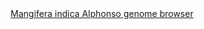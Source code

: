 <div id="Mangifera_indica_Alphonso_genome_browser" align="center">
  <a href="https://ink-blot.github.io/?sessionURL=blob:zZVbb6M4FID_yspPuxIhQKCEvKVp7hcyCbmORpEBA04wJrZDLlX_.7qZZkarrbbtai.VEAJzzDnH32d4BAViHNMM1ICh6pZqAQXwhB6nkOQpGkGCOKhFMOVIAQxFiKEsQKD2CCLIBZxNBnJiIkTOa.VyCKNSjDJKcMBVXlFhXuL0IBIkQ0uGCgm80AweuRpQIoMFLMM0T2jGaRkGAeK8pJVzlMWbI5Sn27PN9ZVoQw6pwNesG1mELCxUIyirxVmITm8U8p7Msd2p7IZGvrZOX7JqU5.J1XkKacu_v8yDxdY9DvaNSThe9nvtiGOvQA9m6tQTfKd1SWcUH1hexr344vXpmHB4nIe2sb9oEy.cz62iXhfFKlmjdLggZ6PdPuSw31otCR1UPJj2EpR3BOvKhjB4UkBKg4NcdhAkTLdrlqJVTcW0nNLzlaU4liPbZhSD2tdvChAMBjsZ_fURiHMu2QCO9ocrJgVQFiIGaiVH02zdcQzLtE3NcfQn5REcWPoPwyMwkzTwBoVYbEIqVE6ZkJziKKqo8UXWE.H0yk4mfjv4E5F9GI7O88ax77t.0d3uxuY.8Zv1JnfmbOsO7MZh22Oe7VasKHUidB6zcD0qdvX81PaNRj05qsLHsqN3tx5RRqCQoc9D8v6FLMwyKqB43q8KSBCOExljawoIaEolZ8Bi_1dN.UUeuqX9JoMKzLGPUyzOC5mSHkGtYlh3pv5Djcq_o8KP3TudTKpGVXeqlY2.kfiF_ISEG57lXJXdqEUQ_cmMD8_9RKIsk9YWXpbZvUk7.8bD.X4.c3sEd_TTqEd8pwtXvNc87sOWZwxE2.v3G7Sn6cuU3g.NvRfzP4ry8VW8eSNHfmpTQIZhJl7VQbcd2_gLgV40Mf8XTZ7Bpn9blNdmfyJVFkNvTwlEdS1DrUTXJiPWGUSpPR.sWaezo.iApvZqtpi1hnajyXDu6k27KRy68tyBF8w_pMqrK_lxWXRTu7PftsX6D21RfUjeocVL2Cfi3x2s7WJ0WdR3mmugBnXavombp8nSXM26ZGo.TIYGWfYQW92Nu.ule7KjNNWbLvlCrNZ52JMdvcX_tjY30N9vbz.TFMcZQVfUL9zunr49_Q4-">Mangifera indica Alphonso genome browser</a>
</div>
